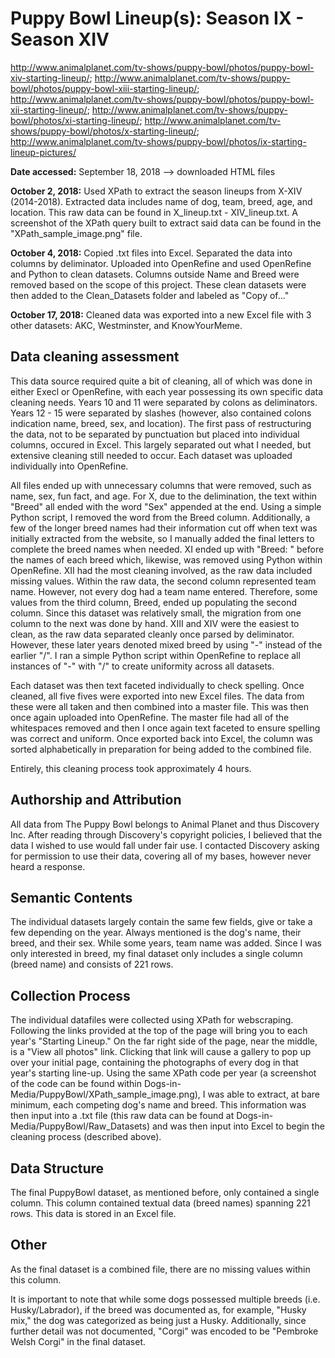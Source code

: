 # Puppy Bowl Lineup(s): Season IX - Season XIV
http://www.animalplanet.com/tv-shows/puppy-bowl/photos/puppy-bowl-xiv-starting-lineup/;
http://www.animalplanet.com/tv-shows/puppy-bowl/photos/puppy-bowl-xiii-starting-lineup/;
http://www.animalplanet.com/tv-shows/puppy-bowl/photos/puppy-bowl-xii-starting-lineup/;
http://www.animalplanet.com/tv-shows/puppy-bowl/photos/xi-starting-lineup/;
http://www.animalplanet.com/tv-shows/puppy-bowl/photos/x-starting-lineup/;
http://www.animalplanet.com/tv-shows/puppy-bowl/photos/ix-starting-lineup-pictures/

**Date accessed:** September 18, 2018 --> downloaded HTML files

**October 2, 2018:** Used XPath to extract the season lineups from X-XIV (2014-2018). Extracted data includes name of dog, team, breed, age, and location. This raw data can be found in X_lineup.txt - XIV_lineup.txt. A screenshot of the XPath query built to extract said data can be found in the "XPath_sample_image.png" file.

**October 4, 2018:** Copied .txt files into Excel. Separated the data into columns by deliminator. Uploaded into OpenRefine and used OpenRefine and Python to clean datasets. Columns outside Name and Breed were removed based on the scope of this project. These clean datasets were then added to the Clean_Datasets folder and labeled as "Copy of..."

**October 17, 2018:** Cleaned data was exported into a new Excel file with 3 other datasets: AKC, Westminster, and KnowYourMeme.

## Data cleaning assessment
This data source required quite a bit of cleaning, all of which was done in either Execl or OpenRefine, with each year possessing its own specific data cleaning needs. Years 10 and 11 were separated by colons as deliminators. Years 12 - 15 were separated by slashes (however, also contained colons indication name, breed, sex, and location). The first pass of restructuring the data, not to be separated by punctuation but placed into individual columns, occured in Excel. This largely separated out what I needed, but extensive cleaning still needed to occur. Each dataset was uploaded individually into OpenRefine.

All files ended up with unnecessary columns that were removed, such as name, sex, fun fact, and age. For X, due to the delimination, the text within "Breed" all ended with the word "Sex" appended at the end. Using a simple Python script, I removed the word from the Breed column. Additionally, a few of the longer breed names had their information cut off when text was initially extracted from the website, so I manually added the final letters to complete the breed names when needed. XI ended up with "Breed: " before the names of each breed which, likewise, was removed using Python within OpenRefine. XII had the most cleaning involved, as the raw data included missing values. Within the raw data, the second column represented team name. However, not every dog had a team name entered. Therefore, some values from the third column, Breed, ended up populating the second column. Since this dataset was relatively small, the migration from one column to the next was done by hand. XIII and XIV were the easiest to clean, as the raw data separated cleanly once parsed by deliminator. However, these later years denoted mixed breed by using "-" instead of the earlier "/". I ran a simple Python script within OpenRefine to replace all instances of "-" with "/" to create uniformity across all datasets.

Each dataset was then text faceted individually to check spelling. Once cleaned, all five fives were exported into new Excel files. The data from these were all taken and then combined into a master file. This was then once again uploaded into OpenRefine. The master file had all of the whitespaces removed and then I once again text faceted to ensure spelling was correct and uniform. Once exported back into Excel, the column was sorted alphabetically in preparation for being added to the combined file. 

Entirely, this cleaning process took approximately 4 hours.

## Authorship and Attribution
All data from The Puppy Bowl belongs to Animal Planet and thus Discovery Inc. After reading through Discovery's copyright policies, I believed that the data I wished to use would fall under fair use. I contacted Discovery asking for permission to use their data, covering all of my bases, however never heard a response.

## Semantic Contents
The individual datasets largely contain the same few fields, give or take a few depending on the year. Always mentioned is the dog's name, their breed, and their sex. While some years, team name was added. Since I was only interested in breed, my final dataset only includes a single column (breed name) and consists of 221 rows.

## Collection Process
The individual datafiles were collected using XPath for webscraping. Following the links provided at the top of the page will bring you to each year's "Starting Lineup." On the far right side of the page, near the middle, is a "View all photos" link. Clicking that link will cause a gallery to pop up over your initial page, containing the photographs of every dog in that year's starting line-up. Using the same XPath code per year (a screenshot of the code can be found within Dogs-in-Media/PuppyBowl/XPath_sample_image.png), I was able to extract, at bare minimum, each competing dog's name and breed. This information was then input into a .txt file (this raw data can be found at Dogs-in-Media/PuppyBowl/Raw_Datasets) and was then input into Excel to begin the cleaning process (described above).

## Data Structure
The final PuppyBowl dataset, as mentioned before, only contained a single column. This column contained textual data (breed names) spanning 221 rows. This data is stored in an Excel file.

## Other
As the final dataset is a combined file, there are no missing values within this column. 

It is important to note that while some dogs possessed multiple breeds (i.e. Husky/Labrador), if the breed was documented as, for example, "Husky mix," the dog was categorized as being just a Husky. Additionally, since further detail was not documented, "Corgi" was encoded to be "Pembroke Welsh Corgi" in the final dataset.

